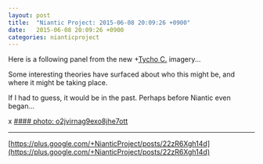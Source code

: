 ```yaml
---
layout: post
title:  "Niantic Project: 2015-06-08 20:09:26 +0900"
date:   2015-06-08 20:09:26 +0900
categories: nianticproject
---
```

Here is a following panel from the new +[Tycho C.](https://plus.google.com/106965960712090580437 "") imagery...

Some interesting theories have surfaced about who this might be, and where it might be taking place.

If I had to guess, it would be in the past. Perhaps before Niantic even began...

x
[#### photo: o2jvirnag9exo8jhe7ott](https://lh3.googleusercontent.com/-TElswLQDLtU/VXV31MuMiII/AAAAAAAAgLI/MbNWnKi4a9E/w943-h350/Chamber.jpg "")
- - -
[https://plus.google.com/+NianticProject/posts/22zR6Xgh14d](https://plus.google.com/+NianticProject/posts/22zR6Xgh14d)
